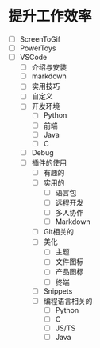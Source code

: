 # 提升工作效率

- [ ] ScreenToGif
- [ ] PowerToys
- [ ] VSCode
  - [ ] 介绍与安装
  - [ ] markdown
  - [ ] 实用技巧
  - [ ] 自定义
  - [ ] 开发环境
    - [ ] Python
    - [ ] 前端
    - [ ] Java
    - [ ] C
  - [ ] Debug
  - [ ] 插件的使用
    - [ ] 有趣的
    - [ ] 实用的
      - [ ] 语言包
      - [ ] 远程开发
      - [ ] 多人协作
      - [ ] Markdown
    - [ ] Git相关的
    - [ ] 美化
      - [ ] 主题
      - [ ] 文件图标
      - [ ] 产品图标
      - [ ] 终端
    - [ ] Snippets
    - [ ] 编程语言相关的
      - [ ] Python
      - [ ] C
      - [ ] JS/TS
      - [ ] Java
